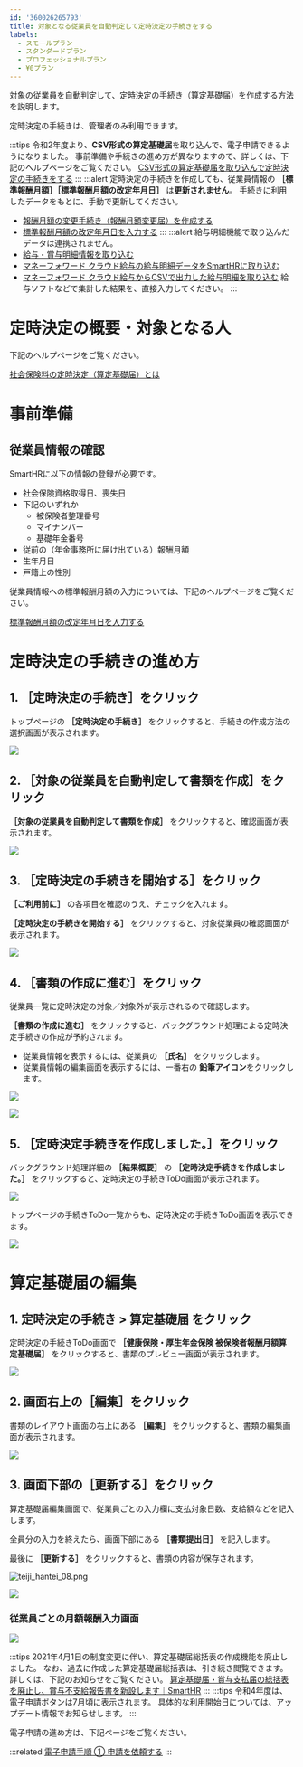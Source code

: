 ```yaml
---
id: '360026265793'
title: 対象となる従業員を自動判定して定時決定の手続きをする
labels:
  - スモールプラン
  - スタンダードプラン
  - プロフェッショナルプラン
  - ¥0プラン
---
```

対象の従業員を自動判定して、定時決定の手続き（算定基礎届）を作成する方法を説明します。

定時決定の手続きは、管理者のみ利用できます。

:::tips
令和2年度より、**CSV形式の算定基礎届**を取り込んで、電子申請できるようになりました。
事前準備や手続きの進め方が異なりますので、詳しくは、下記のヘルプページをご覧ください。
[CSV形式の算定基礎届を取り込んで定時決定の手続きをする](https://knowledge.smarthr.jp/hc/ja/articles/360049895434)
:::
:::alert
定時決定の手続きを作成しても、従業員情報の **［標準報酬月額］［標準報酬月額の改定年月日］** は**更新されません**。
手続きに利用したデータをもとに、手動で更新してください。
- [報酬月額の変更手続き（報酬月額変更届）を作成する](https://knowledge.smarthr.jp/hc/ja/articles/360039512254)
- [標準報酬月額の改定年月日を入力する](https://knowledge.smarthr.jp/hc/ja/articles/360026264393)
:::
:::alert
給与明細機能で取り込んだデータは連携されません。
- [給与・賞与明細情報を取り込む](https://knowledge.smarthr.jp/hc/ja/articles/360059997153)
- [マネーフォワード クラウド給与の給与明細データをSmartHRに取り込む](https://knowledge.smarthr.jp/hc/ja/articles/360026105654)
- [マネーフォワード クラウド給与からCSVで出力した給与明細を取り込む](https://knowledge.smarthr.jp/hc/ja/articles/360026264053)
給与ソフトなどで集計した結果を、直接入力してください。
:::

# 定時決定の概要・対象となる人

下記のヘルプページをご覧ください。

[社会保険料の定時決定（算定基礎届）とは](https://knowledge.smarthr.jp/hc/ja/articles/360026265013)

# 事前準備

## 従業員情報の確認

SmartHRに以下の情報の登録が必要です。

- 社会保険資格取得日、喪失日
- 下記のいずれか
    - 被保険者整理番号
    - マイナンバー
    - 基礎年金番号
- 従前の（年金事務所に届け出ている）報酬月額
- 生年月日
- 戸籍上の性別

従業員情報への標準報酬月額の入力については、下記のヘルプページをご覧ください。

[標準報酬月額の改定年月日を入力する](https://knowledge.smarthr.jp/hc/ja/articles/360026264393)

# 定時決定の手続きの進め方

## 1\. ［定時決定の手続き］をクリック

トップページの **［定時決定の手続き］** をクリックすると、手続きの作成方法の選択画面が表示されます。

![](./teiji_01.png)

## 2\. ［対象の従業員を自動判定して書類を作成］をクリック

 **［対象の従業員を自動判定して書類を作成］** をクリックすると、確認画面が表示されます。

![](./teiji_hantei_01.png)

## 3\. ［定時決定の手続きを開始する］をクリック

 **［ご利用前に］** の各項目を確認のうえ、チェックを入れます。

 **［定時決定の手続きを開始する］** をクリックすると、対象従業員の確認画面が表示されます。

![](./teiji_hantei_02.png)

## 4\. ［書類の作成に進む］をクリック

従業員一覧に定時決定の対象／対象外が表示されるので確認します。

 **［書類の作成に進む］** をクリックすると、バックグラウンド処理による定時決定手続きの作成が予約されます。

- 従業員情報を表示するには、従業員の **［氏名］** をクリックします。
- 従業員情報の編集画面を表示するには、一番右の **鉛筆アイコン**をクリックします。

![](./teiji_hantei_03.png)

![](./teiji_hantei_04.png)

## 5\. ［定時決定手続きを作成しました。］をクリック

バックグラウンド処理詳細の **［結果概要］** の **［定時決定手続きを作成しました。］** をクリックすると、定時決定の手続きToDo画面が表示されます。

![](./teiji_04.png)

トップページの手続きToDo一覧からも、定時決定の手続きToDo画面を表示できます。

![](./teiji_hantei_05.png)

# 算定基礎届の編集

## 1\. 定時決定の手続き > 算定基礎届 をクリック

定時決定の手続きToDo画面で **［健康保険・厚生年金保険 被保険者報酬月額算定基礎届］** をクリックすると、書類のプレビュー画面が表示されます。

![](./teiji_hantei_06.png)

## 2\. 画面右上の［編集］をクリック

書類のレイアウト画面の右上にある **［編集］** をクリックすると、書類の編集画面が表示されます。

![](./teiji_hantei_07.png)

## 3\. 画面下部の［更新する］をクリック

算定基礎届編集画面で、従業員ごとの入力欄に支払対象日数、支給額などを記入します。

全員分の入力を終えたら、画面下部にある **［書類提出日］** を記入します。

最後に **［更新する］** をクリックすると、書類の内容が保存されます。

![teiji_hantei_08.png](./teiji_hantei_08.png)

![](./teiji_hantei_09.png)

### 従業員ごとの月額報酬入力画面

![](./teiji_hantei_10.png)

:::tips
2021年4月1日の制度変更に伴い、算定基礎届総括表の作成機能を廃止しました。
なお、過去に作成した算定基礎届総括表は、引き続き閲覧できます。
詳しくは、下記のお知らせをご覧ください。
[算定基礎届・賞与支払届の総括表を廃止し、賞与不支給報告書を新設します｜SmartHR](https://smarthr.jp/update/23748)
:::
:::tips
令和4年度は、電子申請ボタンは7月頃に表示されます。
具体的な利用開始日については、アップデート情報でお知らせします。
:::

電子申請の進め方は、下記ページをご覧ください。

:::related
[電子申請手順 ① 申請を依頼する](https://knowledge.smarthr.jp/hc/ja/articles/360026266073)
:::

